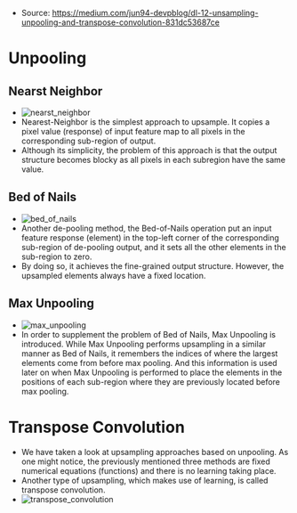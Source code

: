 - Source: https://medium.com/jun94-devpblog/dl-12-unsampling-unpooling-and-transpose-convolution-831dc53687ce

# Unpooling
## Nearst Neighbor
- ![nearst_neighbor](https://miro.medium.com/max/1364/1*9N9FVYalaVAk-aalcBVYaA.webp)
- Nearest-Neighbor is the simplest approach to upsample. It copies a pixel value (response) of input feature map to all pixels in the corresponding sub-region of output.
- Although its simplicity, the problem of this approach is that the output structure becomes blocky as all pixels in each subregion have the same value.
## Bed of Nails
- ![bed_of_nails](https://miro.medium.com/max/1384/1*LQVVqK8YJ4ndcU6NS4UOxA.webp)
- Another de-pooling method, the Bed-of-Nails operation put an input feature response (element) in the top-left corner of the corresponding sub-region of de-pooling output, and it sets all the other elements in the sub-region to zero.
- By doing so, it achieves the fine-grained output structure. However, the upsampled elements always have a fixed location.
## Max Unpooling
- ![max_unpooling](https://miro.medium.com/max/1400/1*b0NUJ-7IJnrljrzAc07BzQ.webp)
- In order to supplement the problem of Bed of Nails, Max Unpooling is introduced. While Max Unpooling performs upsampling in a similar manner as Bed of Nails, it remembers the indices of where the largest elements come from before max pooling. And this information is used later on when Max Unpooling is performed to place the elements in the positions of each sub-region where they are previously located before max pooling.

# Transpose Convolution
- We have taken a look at upsampling approaches based on unpooling. As one might notice, the previously mentioned three methods are fixed numerical equations (functions) and there is no learning taking place.
- Another type of upsampling, which makes use of learning, is called transpose convolution.
- ![transpose_convolution](https://miro.medium.com/max/1400/1*Cti98FtmLNJEgWdQ0HorRQ.webp)